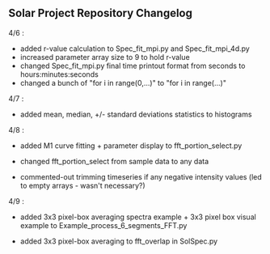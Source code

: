 ## Solar Project Repository Changelog ##

4/6 : 
- added r-value calculation to Spec_fit_mpi.py and Spec_fit_mpi_4d.py
- increased parameter array size to 9 to hold r-value
- changed Spec_fit_mpi.py final time printout format from seconds to hours:minutes:seconds
- changed a bunch of "for i in range(0,...)" to "for i in range(...)"

4/7 : 
- added mean, median, +/- standard deviations statistics to histograms

4/8 :
- added M1 curve fitting + parameter display to fft_portion_select.py
- changed fft_portion_select from sample data to any data

- commented-out trimming timeseries if any negative intensity values (led to empty arrays - wasn't necessary?)

4/9 :
- added 3x3 pixel-box averaging spectra example + 3x3 pixel box visual example to Example_process_6_segments_FFT.py

- added 3x3 pixel-box averaging to fft_overlap in SolSpec.py